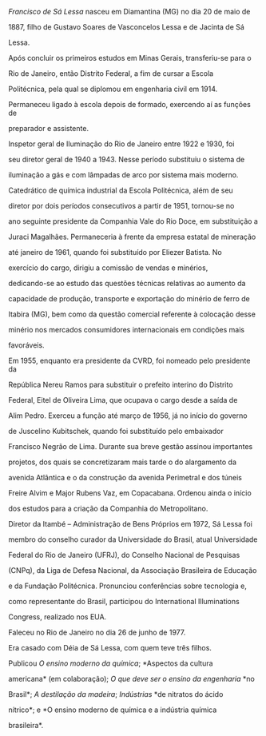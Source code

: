 

*Francisco de Sá Lessa* nasceu em Diamantina (MG) no dia 20 de maio de

1887, filho de Gustavo Soares de Vasconcelos Lessa e de Jacinta de Sá

Lessa.



Após concluir os primeiros estudos em Minas Gerais, transferiu-se para o

Rio de Janeiro, então Distrito Federal, a fim de cursar a Escola

Politécnica, pela qual se diplomou em engenharia civil em 1914.

Permaneceu ligado à escola depois de formado, exercendo aí as funções de

preparador e assistente.



Inspetor geral de Iluminação do Rio de Janeiro entre 1922 e 1930, foi

seu diretor geral de 1940 a 1943. Nesse período substituiu o sistema de

iluminação a gás e com lâmpadas de arco por sistema mais moderno.

Catedrático de química industrial da Escola Politécnica, além de seu

diretor por dois períodos consecutivos a partir de 1951, tornou-se no

ano seguinte presidente da Companhia Vale do Rio Doce, em substituição a

Juraci Magalhães. Permaneceria à frente da empresa estatal de mineração

até janeiro de 1961, quando foi substituído por Eliezer Batista. No

exercício do cargo, dirigiu a comissão de vendas e minérios,

dedicando-se ao estudo das questões técnicas relativas ao aumento da

capacidade de produção, transporte e exportação do minério de ferro de

Itabira (MG), bem como da questão comercial referente à colocação desse

minério nos mercados consumidores internacionais em condições mais

favoráveis.



Em 1955, enquanto era presidente da CVRD, foi nomeado pelo presidente da

República Nereu Ramos para substituir o prefeito interino do Distrito

Federal, Eitel de Oliveira Lima, que ocupava o cargo desde a saída de

Alim Pedro. Exerceu a função até março de 1956, já no início do governo

de Juscelino Kubitschek, quando foi substituído pelo embaixador

Francisco Negrão de Lima. Durante sua breve gestão assinou importantes

projetos, dos quais se concretizaram mais tarde o do alargamento da

avenida Atlântica e o da construção da avenida Perimetral e dos túneis

Freire Alvim e Major Rubens Vaz, em Copacabana. Ordenou ainda o início

dos estudos para a criação da Companhia do Metropolitano.



Diretor da Itambé – Administração de Bens Próprios em 1972, Sá Lessa foi

membro do conselho curador da Universidade do Brasil, atual Universidade

Federal do Rio de Janeiro (UFRJ), do Conselho Nacional de Pesquisas

(CNPq), da Liga de Defesa Nacional, da Associação Brasileira de Educação

e da Fundação Politécnica. Pronunciou conferências sobre tecnologia e,

como representante do Brasil, participou do International Illuminations

Congress, realizado nos EUA.



Faleceu no Rio de Janeiro no dia 26 de junho de 1977.



Era casado com Déia de Sá Lessa, com quem teve três filhos.



Publicou *O* *ensino moderno da química*; *Aspectos da cultura

americana* (em colaboração); *O que deve ser o ensino da engenharia* *no

Brasil*; *A destilação da madeira*; *Indústrias* *de nitratos do ácido

nítrico*; e *O ensino moderno de química e a indústria química

brasileira*.



